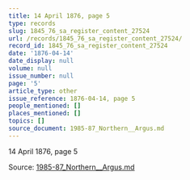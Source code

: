 ```yaml
---
title: 14 April 1876, page 5
type: records
slug: 1845_76_sa_register_content_27524
url: /records/1845_76_sa_register_content_27524/
record_id: 1845_76_sa_register_content_27524
date: '1876-04-14'
date_display: null
volume: null
issue_number: null
page: '5'
article_type: other
issue_reference: 1876-04-14, page 5
people_mentioned: []
places_mentioned: []
topics: []
source_document: 1985-87_Northern__Argus.md
---
```


14 April 1876, page 5

Source: [1985-87_Northern__Argus.md](/downloads/markdown/1985-87_Northern__Argus.md)
